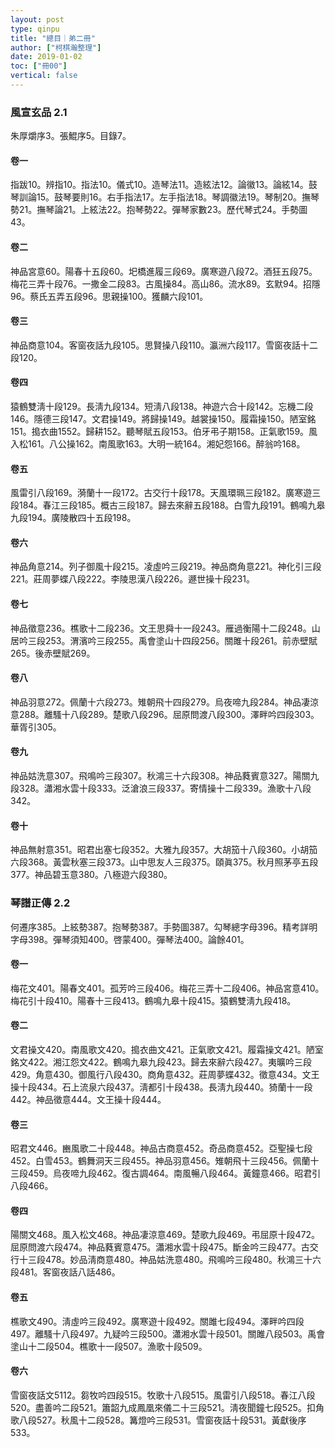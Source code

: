 ```yaml
---
layout: post
type: qinpu
title: "總目｜弟二冊"
author: ["柯棋瀚整理"]
date: 2019-01-02
toc: ["冊00"]
vertical: false
---
```


### 風宣玄品 2.1

朱厚爝序3。張鯤序5。目錄7。

#### 卷一

指跋10。辨指10。指法10。儀式10。造琴法11。造絃法12。論徽13。論絃14。鼓琴訓論15。鼓琴要則16。右手指法17。左手指法18。琴調徽法19。琴制20。撫琴勢21。撫琴論21。上絃法22。抱琴勢22。彈琴家數23。歷代琴式24。手勢圖43。

#### 卷二

神品宮意60。陽春十五段60。圯橋進履三段69。廣寒遊八段72。酒狂五段75。梅花三弄十段76。一撒金二段83。古風操84。高山86。流水89。玄默94。招隱96。蔡氏五弄五段96。思親操100。獲麟六段101。

#### 卷三

神品商意104。客窗夜話九段105。思賢操八段110。瀛洲六段117。雪窗夜話十二段120。

#### 卷四

猿鶴雙淸十段129。長淸九段134。短淸八段138。神遊六合十段142。忘機二段146。隱德三段147。文君操149。將歸操149。越裳操150。履霜操150。陋室銘151。搗衣曲1552。歸耕152。聽琴賦五段153。伯牙弔子期158。正氣歌159。風入松161。八公操162。南風歌163。大明一統164。湘妃怨166。醉翁吟168。

#### 卷五

風雷引八段169。漪蘭十一段172。古交行十段178。天風環珮三段182。廣寒遊三段184。春江三段185。概古三段187。歸去來辭五段188。白雪九段191。鶴鳴九皋九段194。廣陵散四十五段198。

#### 卷六

神品角意214。列子御風十段215。凌虛吟三段219。神品商角意221。神化引三段221。莊周夢蝶八段222。李陵思漢八段226。遯世操十段231。

#### 卷七

神品徵意236。樵歌十二段236。文王思舜十一段243。雁過衡陽十二段248。山居吟三段253。渭濱吟三段255。禹會塗山十四段256。關雎十段261。前赤壁賦265。後赤壁賦269。

#### 卷八

神品羽意272。佩蘭十六段273。雉朝飛十四段279。烏夜啼九段284。神品凄涼意288。離騷十八段289。楚歌八段296。屈原問渡八段300。澤畔吟四段303。華胥引305。

#### 卷九

神品姑洗意307。飛鳴吟三段307。秋鴻三十六段308。神品蕤賓意327。陽關九段328。瀟湘水雲十段333。泛滄浪三段337。寄情操十二段339。漁歌十八段342。

#### 卷十

神品無射意351。昭君出塞七段352。大雅九段357。大胡笳十八段360。小胡笳六段368。黃雲秋塞三段373。山中思友人三段375。頤眞375。秋月照茅亭五段377。神品碧玉意380。八極遊六段380。

### 琴譜正傳 2.2

何遷序385。上絃勢387。抱琴勢387。手勢圖387。勾琴總字母396。精考詳明字母398。彈琴須知400。啓蒙400。彈琴法400。論餘401。

#### 卷一

梅花文401。陽春文401。孤芳吟三段406。梅花三弄十二段406。神品宮意410。梅花引十段410。陽春十三段413。鶴鳴九皋十段415。猿鶴雙淸九段418。

#### 卷二

文君操文420。南風歌文420。搗衣曲文421。正氣歌文421。履霜操文421。陋室銘文422。湘江怨文422。鶴鳴九皋九段423。歸去來辭六段427。夷曠吟三段429。角意430。御風行八段430。商角意432。莊周夢蝶432。徵意434。文王操十段434。石上流泉六段437。淸都引十段438。長淸九段440。猗蘭十一段442。神品徵意444。文王操十段444。

#### 卷三

昭君文446。豳風歌二十段448。神品古商意452。奇品商意452。亞聖操七段452。白雪453。鶴舞洞天三段455。神品羽意456。雉朝飛十三段456。佩蘭十三段459。烏夜啼九段462。復古調464。南風暢八段464。黃鐘意466。昭君引八段466。

#### 卷四

陽關文468。風入松文468。神品凄涼意469。楚歌九段469。弔屈原十段472。屈原問渡六段474。神品蕤賓意475。瀟湘水雲十段475。斷金吟三段477。古交行十三段478。妙品淸商意480。神品姑洗意480。飛鳴吟三段480。秋鴻三十六段481。客窗夜話八話486。

#### 卷五

樵歌文490。淸虛吟三段492。廣寒遊十段492。關雎七段494。澤畔吟四段497。離騷十八段497。九疑吟三段500。瀟湘水雲十段501。關雎八段503。禹會塗山十二段504。樵歌十一段507。漁歌十段509。

#### 卷六

雪窗夜話文5112。芻牧吟四段515。牧歌十八段515。風雷引八段518。春江八段520。盡善吟二段521。簫韶九成鳳凰來儀二十三段521。淸夜聞鐘七段525。扣角歌八段527。秋風十二段528。篝燈吟三段531。雪窗夜話十段531。黃獻後序533。
